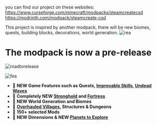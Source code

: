 you can find our project on these websites:
https://www.curseforge.com/minecraft/modpacks/steamcreatecsd
https://modrinth.com/modpack/steamcreate-csd

This project is inspired by another modpack, there will be new biomes, quests, building blocks, decorations, world generation.
![rea](https://cdn.modrinth.com/data/cached_images/38e793febfab39208cf87e4f0b924d4f445c3558.png)

# **The modpack is now a pre-release**
![roadtorelease](https://cdn.modrinth.com/data/cached_images/cf3f5757691759b95b614689df7b028063c88751.png)


![fea](https://cdn.modrinth.com/data/cached_images/f4cd76d1c1aa3c5b7462465ca149f8cb3a9b2dee.png)

- 🛞  **NEW Game Features such as Quests, [Improvable Skills](https://modrinth.com/mod/majruszs-accessories), [Undead Waves](https://modrinth.com/mod/majruszs-progressive-difficulty)**
- 🛞  **Completely NEW [Stronghold](https://modrinth.com/mod/yungs-api) and [Fortress](https://modrinth.com/mod/bclib)**
- 🛞  **NEW World Generation and Biomes**
- 🛞  **[Overhauled Villages](https://modrinth.com/mod/ct-overhaul-village), Structures & Dungeons**
- 🛞  **150+ selected Mods**
- 🛞  **NEW Dimensions & NEW [Planets to Explore](https://modrinth.com/mod/ad-astra)**
